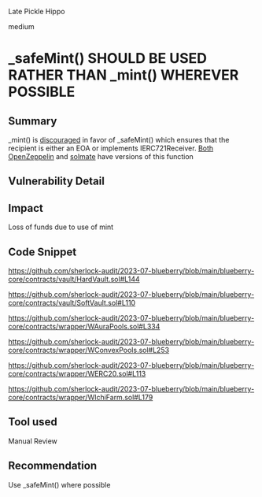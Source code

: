 Late Pickle Hippo

medium

# _safeMint() SHOULD BE USED RATHER THAN _mint() WHEREVER POSSIBLE
## Summary

_mint() is [discouraged](https://github.com/OpenZeppelin/openzeppelin-contracts/blob/d4d8d2ed9798cc3383912a23b5e8d5cb602f7d4b/contracts/token/ERC721/ERC721.sol#L271) in favor of _safeMint() which ensures that the recipient is either an EOA or implements IERC721Receiver. [Both OpenZeppelin](https://github.com/OpenZeppelin/openzeppelin-contracts/blob/d4d8d2ed9798cc3383912a23b5e8d5cb602f7d4b/contracts/token/ERC721/ERC721.sol#L238-L250) and [solmate](https://github.com/Rari-Capital/solmate/blob/4eaf6b68202e36f67cab379768ac6be304c8ebde/src/tokens/ERC721.sol#L180) have versions of this function

## Vulnerability Detail



## Impact

Loss of funds due to use of mint

## Code Snippet

https://github.com/sherlock-audit/2023-07-blueberry/blob/main/blueberry-core/contracts/vault/HardVault.sol#L144

https://github.com/sherlock-audit/2023-07-blueberry/blob/main/blueberry-core/contracts/vault/SoftVault.sol#L110

https://github.com/sherlock-audit/2023-07-blueberry/blob/main/blueberry-core/contracts/wrapper/WAuraPools.sol#L334

https://github.com/sherlock-audit/2023-07-blueberry/blob/main/blueberry-core/contracts/wrapper/WConvexPools.sol#L253

https://github.com/sherlock-audit/2023-07-blueberry/blob/main/blueberry-core/contracts/wrapper/WERC20.sol#L113

https://github.com/sherlock-audit/2023-07-blueberry/blob/main/blueberry-core/contracts/wrapper/WIchiFarm.sol#L179

## Tool used

Manual Review

## Recommendation

Use _safeMint() where possible 
